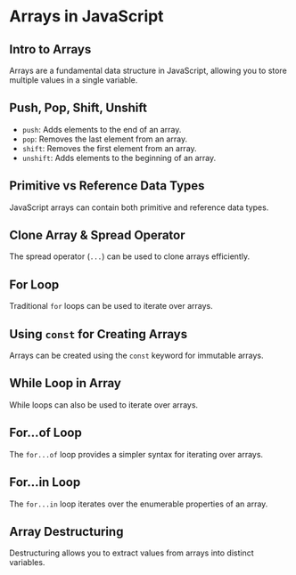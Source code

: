 # Arrays in JavaScript

## Intro to Arrays
Arrays are a fundamental data structure in JavaScript, allowing you to store multiple values in a single variable.

## Push, Pop, Shift, Unshift
- `push`: Adds elements to the end of an array.
- `pop`: Removes the last element from an array.
- `shift`: Removes the first element from an array.
- `unshift`: Adds elements to the beginning of an array.

## Primitive vs Reference Data Types
JavaScript arrays can contain both primitive and reference data types.

## Clone Array & Spread Operator
The spread operator (`...`) can be used to clone arrays efficiently.

## For Loop
Traditional `for` loops can be used to iterate over arrays.

## Using `const` for Creating Arrays
Arrays can be created using the `const` keyword for immutable arrays.

## While Loop in Array
While loops can also be used to iterate over arrays.

## For...of Loop
The `for...of` loop provides a simpler syntax for iterating over arrays.

## For...in Loop
The `for...in` loop iterates over the enumerable properties of an array.

## Array Destructuring
Destructuring allows you to extract values from arrays into distinct variables.
